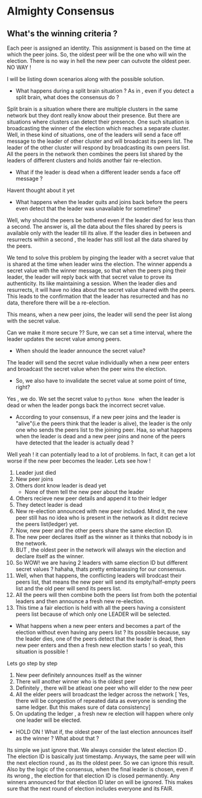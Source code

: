 # Almighty Consensus

## What's the winning criteria ?

Each peer is assigned an identity. This assignment is based on the time at which the peer joins.  So, the oldest peer will be the one who will win the election. There is no way in hell the new peer can outvote the oldest peer. NO WAY !



I will be listing down scenarios along with the possible solution.

* What happens during a split brain situation ? As in , even if you detect a split brain, what does the consensus do ? 

Split brain is a situation where there are multiple clusters in the same network but they dont really know about their presence. But there are situations where clusters can detect their presence. One such situation is broadcasting the winner of the election which reaches a separate cluster. Well, in these kind of situations, one of the leaders will send a face off message to the leader of other cluster and will broadcast its peers list. The leader of the other cluster will respond by broadcasting its own peers list. All the peers in the network then combines the peers list shared by the leaders of different clusters and holds another fair re-election.

* What if the leader is dead when a different leader sends a face off message ? 

Havent thought about it yet 


* What happens when the leader quits and joins back before the peers even detect that the leader was unavailable for sometime? 

Well, why should the peers be bothered even if the leader died for less than a second. The answer is, all the data about the files shared by peers is available only with the leader till its alive. If the leader dies in between and resurrects within a second , the leader has still lost all the data shared by the peers. 

We tend to solve this problem by pinging the leader with a secret value that is shared at the time when leader wins the election. The winner appends a secret value with the winner message, so that when the peers ping their leader, the leader will reply back with that secret value to prove its authenticity. Its like maintaining a session. When the leader dies and resurrects, it will have no idea about the secret value shared with the peers. This leads to the confirmation
that the leader has resurrected and has no data, therefore there will be a re-election.

This means, when a new peer joins, the leader will send the peer list along with the secret value.

Can we make it more secure ?? Sure, we can set a time interval, where the leader updates the secret value among peers.

* When should the leader announce the secret value?

The leader will send the secret value individually when a new peer enters and broadcast the secret value when the peer wins the election.

* So, we also have to invalidate the secret value at some point of time, right?

Yes , we do. We set the secret value to ```python None ``` when the leader is dead or when the leader pongs back the incorrect secret value.


* According to your consensus, if a new peer joins and the leader is "alive"(i.e the peers think that the leader is alive), the leader is the only one who sends the peers list to the joining peer. Haa, so what happens when the leader is dead and a new peer joins and none of the peers have detected that the leader is actually dead ?

Well yeah ! it can potentially lead to a lot of problems. In fact, it can get a lot worse if the new peer becomes the leader. Lets see how ! 
1. Leader just died
2. New peer joins
3. Others dont know leader is dead yet
    * None of them tell the new peer about the leader
4. Others recieve new peer details and append it to their ledger
5. They detect leader is dead
6. New re-election announced with new peer included. Mind it, the new peer still has no idea who is present in the network as it didnt recieve the peers list(ledger) yet.
7. Now, new peer and the other peers share the same election ID.
8. The new peer declares itself as the winner as it thinks that nobody is in the network.
9. BUT , the oldest peer in the network will always win the election and declare itself as the winner.
10. So WOW! we are having 2 leaders with same election ID but different secret values ? hahaha, thats pretty embarassing for our consensus.
11. Well, when that happens, the conflicting leaders will brodcast their peers list, that means the new peer will send its empty/half-empty peers list and the old peer will send its peers list.
12. All the peers will then combine both the peers list from both the potential leaders and then announce a fresh new re-election. 
13. This time a fair election is held with all the peers having a consistent peers list because of which only one LEADER will be selected.


* What happens when a new peer enters and becomes a part of the election without even having any peers list ? Its possible because, say the leader dies, one of the peers detect that the leader is dead, then new peer enters and then a fresh new election starts ! so yeah, this situation is possible !

Lets go step by step
1. New peer definitely announces itself as the winner 
2. There will another winner who is the oldest peer
3. Definitely , there will be atleast one peer who will elder to the new peer
4. All the elder peers will broadcast the ledger across the network [ Yes, there will be congestion of repeated data as everyone is sending the same ledger. But this makes sure of data consistency]
5. On updating the ledger , a fresh new re election will happen where only one leader will be elected.

* HOLD ON ! What if, the oldest peer of the last election announces itself as the winner ? What about that ?

Its simple we just ignore that. We always consider the latest election ID . The election ID is basically just timestamp. Anyways, the same peer will win the next election round , as its the oldest peer. So we can ignore this result. Also by the logic of the consensus, when the final leader is chosen, even if its wrong , the election for that election ID is closed permanently. Any winners announced for that election ID later on will be ignored. 
This makes sure that the next round of election includes everyone and its FAIR. 
